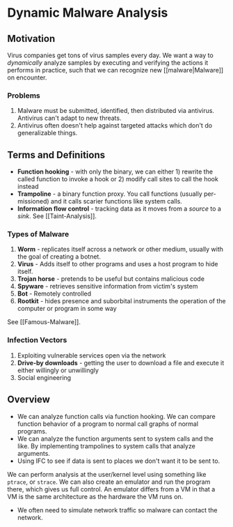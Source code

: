 # Dynamic Malware Analysis

## Motivation
Virus companies get tons of virus samples every day. We want a way to *dynamically* analyze samples by executing and verifying the actions it performs in practice, such that we can recognize new [[malware|Malware]] on encounter.

### Problems
1. Malware must be submitted, identified, then distributed via antivirus. Antivirus can't adapt to new threats.
1. Antivirus often doesn't help against targeted attacks which don't do generalizable things.

## Terms and Definitions

* **Function hooking** - with only the binary, we can either 1) rewrite the called function to invoke a hook or 2) modify call sites to call the hook instead
* **Trampoline** - a binary function proxy. You call functions (usually per-missioned) and it calls scarier functions like system calls.
* **Information flow control** - tracking data as it moves from a *source* to a *sink*. See [[Taint-Analysis]].

### Types of Malware
1. **Worm** - replicates itself across a network or other medium, usually with the goal of creating a botnet. 
1. **Virus** - Adds itself to other programs and uses a host program to hide itself.
1. **Trojan horse** - pretends to be useful but contains malicious code
1. **Spyware** - retrieves sensitive information from victim's system
1. **Bot** - Remotely controlled
1. **Rootkit** - hides presence and suborbital instruments the operation of the computer or program in some way

See [[Famous-Malware]].

### Infection Vectors
1. Exploiting vulnerable services open via the network
1. **Drive-by downloads** - getting the user to download a file and execute it either willingly or unwillingly
1. Social engineering

## Overview
* We can analyze function calls via function hooking. We can compare function behavior of a program to normal call graphs of normal programs.
* We can analyze the function arguments sent to system calls and the like. By implementing trampolines to system calls that analyze arguments.
* Using IFC to see if data is sent to places we don't want it to be sent to.

We can perform analysis at the user/kernel level using something like `ptrace`, or `strace`. We can also create an emulator and run the program there, which gives us full control. An emulator differs from a VM in that a VM is the same architecture as the hardware the VM runs on.

* We often need to simulate network traffic so malware can contact the network.


